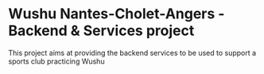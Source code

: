 # Wushu Nantes-Cholet-Angers - Backend & Services project
This project aims at providing the backend services to be used to support a sports club practicing Wushu
